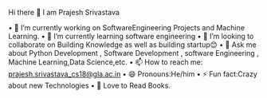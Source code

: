 Hi there 👋 I am Prajesh Srivastava


• 🔭 I’m currently working on SoftwareEngineering Projects and Machine Learning.
• 🌱 I’m currently learning software engineering
• 👯 I’m looking to collaborate on Building Knowledge as well as building startup😊
• 💬 Ask me about Python Development , Software Development , software Engineering , Machine Learning,Data Science,etc.
• 📫 How to reach me: prajesh.srivastava_cs18@gla.ac.in
• 😄 Pronouns:He/him
• ⚡ Fun fact:Crazy about new Technologies
• 📖 Love to Read Books.

